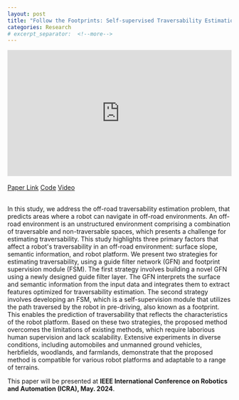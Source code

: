 ```yaml
---
layout: post
title: "Follow the Footprints: Self-supervised Traversability Estimation for Off-road Vehicle Navigation based on Geometric and Visual Cues"
categories: Research
# excerpt_separator:  <!--more-->
---
```


<div align="center">
    <div style="position: relative; padding-bottom: 56.25%; height: 0;">
        <iframe 
        src="https://www.youtube.com/embed/zZ7iKr001Z4" 
        frameborder="0" 
        allow="accelerometer; autoplay; encrypted-media; gyroscope; picture-in-picture" 
        allowfullscreen
        style="position: absolute; width: 100%; height: 100%; left: 0; top: 0;"></iframe>
    </div>
</div>

<br>

<div class="icon-container">
    <span class="link-with-icon">
        <i data-feather="paperclip"></i>
        <a href="https://arxiv.org/abs/2402.15363" target="_blank">Paper Link</a>
    </span> 
    <span class="link-with-icon">
        <i data-feather="github"></i>
        <a href="https://github.com/yurimjeon1892/FtFoot.git" target="_blank">Code</a>
    </span> 
    <span class="link-with-icon">
        <i data-feather="youtube"></i>
        <a href="https://youtu.be/zZ7iKr001Z4" target="_blank">Video</a>
    </span>    
</div>

<br>


In this study, we address the off-road traversability estimation problem, that predicts areas where a robot can navigate in off-road environments. An off-road environment is an unstructured environment comprising a combination of traversable and non-traversable spaces, which presents a challenge for estimating traversability. This study highlights three primary factors that affect a robot's traversability in an off-road environment: surface slope, semantic information, and robot platform. We present two strategies for estimating traversability, using a guide filter network (GFN) and footprint supervision module (FSM). The first strategy involves building a novel GFN using a newly designed guide filter layer. The GFN interprets the surface and semantic information from the input data and integrates them to extract features optimized for traversability estimation. The second strategy involves developing an FSM, which is a self-supervision module that utilizes the path traversed by the robot in pre-driving, also known as a footprint. This enables the prediction of traversability that reflects the characteristics of the robot platform. Based on these two strategies, the proposed method overcomes the limitations of existing methods, which require laborious human supervision and lack scalability. Extensive experiments in diverse conditions, including automobiles and unmanned ground vehicles, herbfields, woodlands, and farmlands, demonstrate that the proposed method is compatible for various robot platforms and adaptable to a range of terrains.


This paper will be presented at **IEEE International Conference on Robotics and Automation (ICRA), May. 2024**. 
